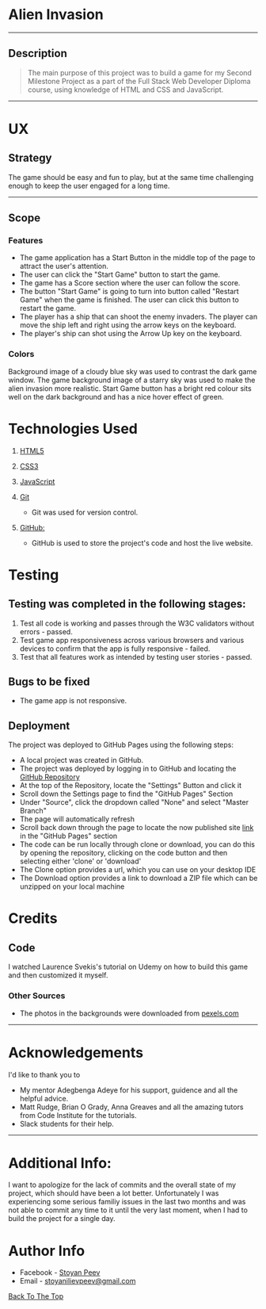 # Alien Invasion

---

## Description
> The main purpose of this project was to build a game for my Second Milestone Project as a part of the Full Stack Web Developer Diploma course, using knowledge of HTML and CSS and JavaScript.

---
# UX

## Strategy

The game should be easy and fun to play, but at the same time challenging enough to keep the user engaged for a long time.

---

## Scope 

### Features
- The game application has a Start Button in the middle top of the page to attract the user's attention.
- The user can click the "Start Game" button to start the game.
- The game has a Score section where the user can follow the score.
- The button "Start Game" is going to turn into button called "Restart Game" when the game is finished. The user can click this button to restart the game.
- The player has a ship that can shoot the enemy invaders. The player can move the ship left and right using the arrow keys on the keyboard.
- The player's ship can shot using the Arrow Up key on the keyboard.

### Colors
  Background image of a cloudy blue sky was used to contrast the dark game window.
  The game background image of a starry sky was used to make the alien invasion more realistic.
  Start Game button has a bright red colour sits well on the dark background and has a nice hover effect of green.

# Technologies Used

1. [HTML5](https://en.wikipedia.org/wiki/HTML#:~:text=Hypertext%20Markup%20Language%20(HTML)%20is,scripting%20languages%20such%20as%20JavaScript.)

1. [CSS3](https://en.wikipedia.org/wiki/CSS)

1. [JavaScript](https://en.wikipedia.org/wiki/JavaScript)

1. [Git](https://git-scm.com/)
    - Git was used for version control.
1. [GitHub:](https://github.com/)
    - GitHub is used to store the project's code and host the live website.

# Testing

## Testing was completed in the following stages: 
1. Test all code is working and passes through the W3C validators without errors - passed.
2. Test game app responsiveness across various browsers and various devices to confirm that the app is fully responsive - failed.
3. Test that all features work as intended by testing user stories - passed.

## Bugs to be fixed
- The game app is not responsive.

## Deployment

The project was deployed to GitHub Pages using the following steps:

- A local project was created in GitHub.
- The project was deployed by logging in to GitHub and locating the [GitHub Repository](https://github.com/zumbeto/ms-project-1)
- At the top of the Repository, locate the "Settings" Button and click it
- Scroll down the Settings page to find the "GitHub Pages" Section
- Under "Source", click the dropdown called "None" and select "Master Branch"
- The page will automatically refresh
- Scroll back down through the page to locate the now published site [link](https://zumbeto.github.io/ms-project-1/) in the "GitHub Pages" section
- The code can be run locally through clone or download, you can do this by opening the repository, clicking on the code button and then selecting either 'clone' or 'download'
- The Clone option provides a url, which you can use on your desktop IDE
- The Download option provides a link to download a ZIP file which can be unzipped on your local machine

# Credits

## Code

I watched Laurence Svekis's tutorial on Udemy on how to build this game and then customized it myself.

### Other Sources
- The photos in the backgrounds were downloaded from [pexels.com](https://www.pexels.com/) 

---

# Acknowledgements

I'd like to thank you to 
- My mentor Adegbenga Adeye for his support, guidence and all the helpful advice.
- Matt Rudge, Brian O Grady, Anna Greaves and all the amazing tutors from Code Institute for the tutorials.
- Slack students for their help.

---

# Additional Info:
I want to apologize for the lack of commits and the overall state of my project, which should have been a lot better. Unfortunately I was experiencing some serious familiy issues in the last two months and was not able to commit any time to it until the very last moment, when I had to build the project for a single day.

# Author Info

- Facebook - [Stoyan Peev](https://www.facebook.com/StoqnIlievPeev/)
- Email - [stoyanilievpeev@gmail.com](https://mail.google.com/)

[Back To The Top](##Description)